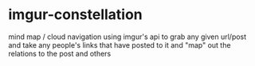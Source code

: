 # imgur-constellation

mind map / cloud navigation using imgur's api to grab any given url/post and take any people's links that have posted to it and "map" out the relations to the post and others
